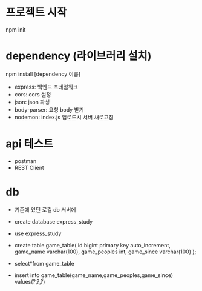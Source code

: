 # 프로젝트 시작
npm init

# dependency (라이브러리 설치)
npm install [dependency 이름]
- express: 백엔드 프레임워크
- cors: cors 설정 
- json: json 파싱 
- body-parser: 요청 body 받기
- nodemon: index.js 업로드시 서버 새로고침

# api 테스트 
- postman
- REST Client 

# db
- 기존에 있던 로컬 db 서버에
- create database express_study
- use express_study 
- create table game_table(
  id bigint primary key auto_increment,
  game_name varchar(100),
  game_peoples int,
  game_since varchar(100)
  );
- select*from game_table

- insert into game_table(game_name,game_peoples,game_since) values(?,?,?)